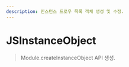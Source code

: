 ```yaml
---
description: 인스턴스 드로우 목록 객체 생성 및 수정.
---
```


# JSInstanceObject

> Module.createInstanceObject API 생성.
